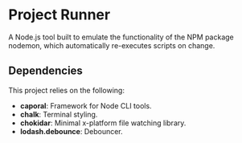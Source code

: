 # Project Runner

A Node.js tool built to emulate the functionality of the NPM package nodemon, which automatically re-executes scripts on change.

## Dependencies

This project relies on the following:

- **caporal**: Framework for Node CLI tools.
- **chalk**: Terminal styling.
- **chokidar**: Minimal x-platform file watching library.
- **lodash.debounce**: Debouncer.